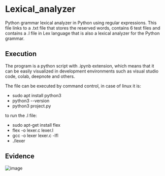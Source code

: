 # Lexical_analyzer

Python grammar lexical analyzer in Python using regular expressions. This file links to a .txt file that stores the reserved words, contains 6 test files and contains a .l file in Lex language that is also a lexical analyzer for the Python grammar.

## **Execution** 

The program is a python script with .ipynb extension, which means that it can be easily visualized in development environments such as visual studio code, colab, deepnote and others.

The file can be executed by command control, in case of linux it is:

* sudo apt install python3
* python3 --version
* python3 project.py

to run the .l file:
* sudo apt-get install flex
* flex -o lexer.c lexer.l
* gcc -o lexer lexer.c -lfl
* ./lexer

## **Evidence**
![image](https://github.com/LauEsGoAm372/Lexical_analyzer/assets/110053206/8ceef795-3e38-4a63-ab30-d60924c5f2e9)

